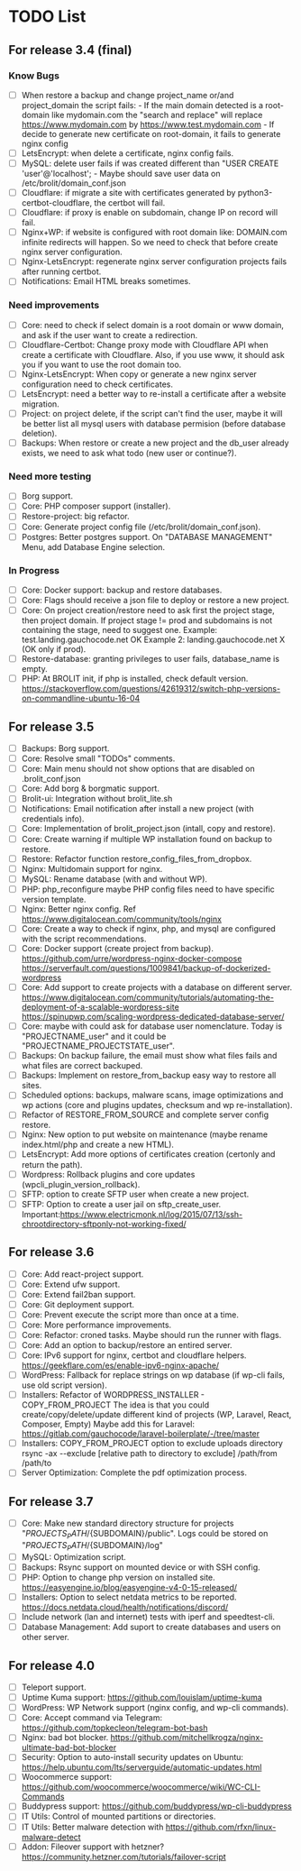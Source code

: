 # TODO List

## For release 3.4 (final)

### Know Bugs

- [ ] When restore a backup and change project_name or/and project_domain the script fails:
        - If the main domain detected is a root-domain like mydomain.com the "search and replace" 
          will replace https://www.mydomain.com by https://www.test.mydomain.com
        - If decide to generate new certificate on root-domain, it fails to generate nginx config
- [ ] LetsEncrypt: when delete a certificate, nginx config fails.
- [ ] MySQL: delete user fails if was created different than "USER CREATE 'user'@'localhost'; 
        - Maybe should save user data on /etc/brolit/domain_conf.json
- [ ] Cloudflare: if migrate a site with certificates generated by python3-certbot-cloudflare, the certbot will fail.
- [ ] Cloudflare: if proxy is enable on subdomain, change IP on record will fail.
- [ ] Nginx+WP: if website is configured with root domain like: DOMAIN.com infinite redirects will happen. So we need to check that before create nginx server configuration.
- [ ] Nginx-LetsEncrypt: regenerate nginx server configuration projects fails after running certbot.
- [ ] Notifications: Email HTML breaks sometimes.

### Need improvements

- [ ] Core: need to check if select domain is a root domain or www domain, and ask if the user want to create a redirection.
- [ ] Cloudflare-Certbot: Change proxy mode with Cloudflare API when create a certificate with Cloudflare.
        Also, if you use www, it should ask you if you want to use the root domain too.
- [ ] Nginx-LetsEncrypt: When copy or generate a new nginx server configuration need to check certificates.
- [ ] LetsEncrypt: need a better way to re-install a certificate after a website migration.
- [ ] Project: on project delete, if the script can't find the user, maybe it will be better list all mysql users with database permision (before database deletion).
- [ ] Backups: When restore or create a new project and the db_user already exists, we need to ask what todo (new user or continue?).

### Need more testing

- [ ] Borg support.
- [ ] Core: PHP composer support (installer).
- [ ] Restore-project: big refactor.
- [ ] Core: Generate project config file (/etc/brolit/domain_conf.json).
- [ ] Postgres: Better postgres support. On "DATABASE MANAGEMENT" Menu, add Database Engine selection.

### In Progress

- [ ] Core: Docker support: backup and restore databases.
- [ ] Core: Flags should receive a json file to deploy or restore a new project.
- [ ] Core: On project creation/restore need to ask first the project stage, then project domain.
        If project stage != prod and subdomains is not containing the stage, need to suggest one.
        Example: test.landing.gauchocode.net OK
        Example 2: landing.gauchocode.net X (OK only if prod).
- [ ] Restore-database: granting privileges to user fails, database_name is empty.
- [ ] PHP: At BROLIT init, if php is installed, check default version.
        https://stackoverflow.com/questions/42619312/switch-php-versions-on-commandline-ubuntu-16-04

## For release 3.5

- [ ] Backups: Borg support.
- [ ] Core: Resolve small "TODOs" comments.
- [ ] Core: Main menu should not show options that are disabled on .brolit_conf.json
- [ ] Core: Add borg & borgmatic support.
- [ ] Brolit-ui: Integration without brolit_lite.sh
- [ ] Notifications: Email notification after install a new project (with credentials info).
- [ ] Core: Implementation of brolit_project.json (intall, copy and restore).
- [ ] Core: Create warning if multiple WP installation found on backup to restore.
- [ ] Restore: Refactor function restore_config_files_from_dropbox.
- [ ] Nginx: Multidomain support for nginx.
- [ ] MySQL: Rename database (with and without WP).
- [ ] PHP: php_reconfigure maybe PHP config files need to have specific version template.
- [ ] Nginx: Better nginx config. 
        Ref https://www.digitalocean.com/community/tools/nginx
- [ ] Core: Create a way to check if nginx, php, and mysql are configured with the script recommendations.
- [ ] Core: Docker support (create project from backup).
        https://github.com/urre/wordpress-nginx-docker-compose
        https://serverfault.com/questions/1009841/backup-of-dockerized-wordpress
- [ ] Core: Add support to create projects with a database on different server.
        https://www.digitalocean.com/community/tutorials/automating-the-deployment-of-a-scalable-wordpress-site
        https://spinupwp.com/scaling-wordpress-dedicated-database-server/
- [ ] Core: maybe with could ask for database user nomenclature. Today is "PROJECTNAME_user" and it could be "PROJECTNAME_PROJECTSTATE_user".
- [ ] Backups: On backup failure, the email must show what files fails and what files are correct backuped.
- [ ] Backups: Implement on restore_from_backup easy way to restore all sites.
- [ ] Scheduled options: backups, malware scans, image optimizations and wp actions (core and plugins updates, checksum and wp re-installation).
- [ ] Refactor of RESTORE_FROM_SOURCE and complete server config restore.
- [ ] Nginx: New option to put website on maintenance (maybe rename index.html/php and create a new HTML).
- [ ] LetsEncrypt: Add more options of certificates creation (certonly and return the path).
- [ ] Wordpress: Rollback plugins and core updates (wpcli_plugin_version_rollback).
- [ ] SFTP: option to create SFTP user when create a new project.
- [ ] SFTP: Option to create a user jail on sftp_create_user.
        Important:https://www.electricmonk.nl/log/2015/07/13/ssh-chrootdirectory-sftponly-not-working-fixed/

## For release 3.6

- [ ] Core: Add react-project support.
- [ ] Core: Extend ufw support.
- [ ] Core: Extend fail2ban support.
- [ ] Core: Git deployment support.
- [ ] Core: Prevent execute the script more than once at a time.
- [ ] Core: More performance improvements.
- [ ] Core: Refactor: croned tasks. Maybe should run the runner with flags.
- [ ] Core: Add an option to backup/restore an entired server.
- [ ] Core: IPv6 support for nginx, certbot and cloudflare helpers.
        https://geekflare.com/es/enable-ipv6-nginx-apache/
- [ ] WordPress: Fallback for replace strings on wp database (if wp-cli fails, use old script version).
- [ ] Installers: Refactor of WORDPRESS_INSTALLER - COPY_FROM_PROJECT
        The idea is that you could create/copy/delete/update different kind of projects (WP, Laravel, React, Composer, Empty)
        Maybe add this for Laravel: https://gitlab.com/gauchocode/laravel-boilerplate/-/tree/master
- [ ] Installers: COPY_FROM_PROJECT option to exclude uploads directory
        rsync -ax --exclude [relative path to directory to exclude] /path/from /path/to
- [ ] Server Optimization: Complete the pdf optimization process.

## For release 3.7

- [ ] Core: Make new standard directory structure for projects "${PROJECTS_PATH}/${SUBDOMAIN}/public". Logs could be stored on "${PROJECTS_PATH}/${SUBDOMAIN}/log"
- [ ] MySQL: Optimization script.
- [ ] Backups: Rsync support on mounted device or with SSH config.
- [ ] PHP: Option to change php version on installed site.
        https://easyengine.io/blog/easyengine-v4-0-15-released/
- [ ] Installers: Option to select netdata metrics to be reported.
        https://docs.netdata.cloud/health/notifications/discord/
- [ ] Include network (lan and internet) tests with iperf and speedtest-cli.
- [ ] Database Management: Add suport to create databases and users on other server.

## For release 4.0

- [ ] Teleport support.
- [ ] Uptime Kuma support: 
        https://github.com/louislam/uptime-kuma
- [ ] WordPress: WP Network support (nginx config, and wp-cli commands).
- [ ] Core: Accept command via Telegram: https://github.com/topkecleon/telegram-bot-bash
- [ ] Nginx: bad bot blocker.
      https://github.com/mitchellkrogza/nginx-ultimate-bad-bot-blocker
- [ ] Security: Option to auto-install security updates on Ubuntu: 
        https://help.ubuntu.com/lts/serverguide/automatic-updates.html
- [ ] Woocommerce support: https://github.com/woocommerce/woocommerce/wiki/WC-CLI-Commands
- [ ] Buddypress support: https://github.com/buddypress/wp-cli-buddypress
- [ ] IT Utils: Control of mounted partitions or directories.
- [ ] IT Utils: Better malware detection with https://github.com/rfxn/linux-malware-detect
- [ ] Addon: Fileover support with hetzner? https://community.hetzner.com/tutorials/failover-script
